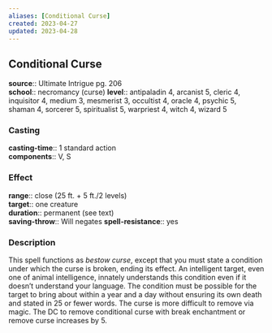 ```yaml
---
aliases: [Conditional Curse]
created: 2023-04-27
updated: 2023-04-28
---
```


## Conditional Curse

**source**:: Ultimate Intrigue pg. 206  
**school**:: necromancy (curse)
**level**:: antipaladin 4, arcanist 5, cleric 4, inquisitor 4, medium 3, mesmerist 3, occultist 4, oracle 4, psychic 5, shaman 4, sorcerer 5, spiritualist 5, warpriest 4, witch 4, wizard 5

### Casting

**casting-time**:: 1 standard action  
**components**:: V, S

### Effect

**range**:: close (25 ft. + 5 ft./2 levels)  
**target**:: one creature  
**duration**:: permanent (see text)  
**saving-throw**:: Will negates
**spell-resistance**:: yes

### Description

This spell functions as *bestow curse*, except that you must state a condition under which the curse is broken, ending its effect. An intelligent target, even one of animal intelligence, innately understands this condition even if it doesn’t understand your language. The condition must be possible for the target to bring about within a year and a day without ensuring its own death and stated in 25 or fewer words. The curse is more difficult to remove via magic. The DC to remove conditional curse with break enchantment or remove curse increases by 5.
